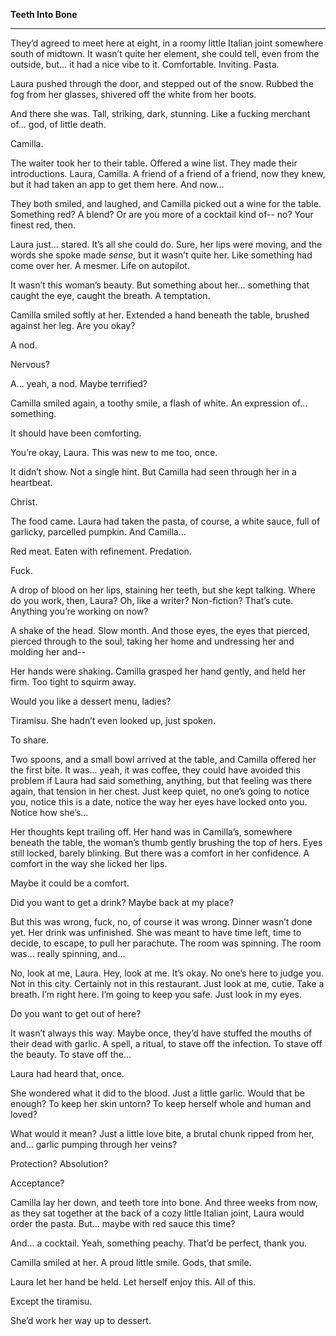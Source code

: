 **Teeth Into Bone**

---

They’d agreed to meet here at eight, in a roomy little Italian joint somewhere south of midtown. It wasn’t quite her element, she could tell, even from the outside, but... it had a nice vibe to it. Comfortable. Inviting. Pasta.

Laura pushed through the door, and stepped out of the snow. Rubbed the fog from her glasses, shivered off the white from her boots. 

And there she was. Tall, striking, dark, stunning. Like a fucking merchant of... god, of little death.

Camilla. 

The waiter took her to their table. Offered a wine list. They made their introductions. Laura, Camilla. A friend of a friend of a friend, now they knew, but it had taken an app to get them here. And now...

They both smiled, and laughed, and Camilla picked out a wine for the table. Something red? A blend? Or are you more of a cocktail kind of-- no? Your finest red, then.

Laura just... stared. It’s all she could do. Sure, her lips were moving, and the words she spoke made *sense*, but it wasn’t quite her. Like something had come over her. A mesmer. Life on autopilot.

It wasn’t this woman’s beauty. But something about her... something that caught the eye, caught the breath. A temptation.

Camilla smiled softly at her. Extended a hand beneath the table, brushed against her leg. Are you okay? 

A nod.

Nervous?

A... yeah, a nod. Maybe terrified?

Camilla smiled again, a toothy smile, a flash of white. An expression of... something.

It should have been comforting.

You’re okay, Laura. This was new to me too, once.

It didn’t show. Not a single hint. But Camilla had seen through her in a heartbeat.

Christ.

The food came. Laura had taken the pasta, of course, a white sauce, full of garlicky, parcelled pumpkin. And Camilla...

Red meat. Eaten with refinement. Predation.

Fuck. 

A drop of blood on her lips, staining her teeth, but she kept talking. Where do you work, then, Laura? Oh, like a writer? Non-fiction? That’s cute. Anything you’re working on now?

A shake of the head. Slow month. And those eyes, the eyes that pierced, pierced through to the soul, taking her home and undressing her and molding her and--

Her hands were shaking. Camilla grasped her hand gently, and held her firm. Too tight to squirm away.

Would you like a dessert menu, ladies?

Tiramisu. She hadn’t even looked up, just spoken. 

To share.

Two spoons, and a small bowl arrived at the table, and Camilla offered her the first bite. It was... yeah, it was coffee, they could have avoided this problem if Laura had said something, anything, but that feeling was there again, that tension in her chest. Just keep quiet, no one’s going to notice you, notice this is a date, notice the way her eyes have locked onto you. Notice how she’s... 

Her thoughts kept trailing off. Her hand was in Camilla’s, somewhere beneath the table, the woman’s thumb gently brushing the top of hers. Eyes still locked, barely blinking. But there was a comfort in her confidence. A comfort in the way she licked her lips.

Maybe it could be a comfort. 

Did you want to get a drink? Maybe back at my place?

But this was wrong, fuck, no, of course it was wrong. Dinner wasn’t done yet. Her drink was unfinished. She was meant to have time left, time to decide, to escape, to pull her parachute. The room was spinning. The room was... really spinning, and...

No, look at me, Laura. Hey, look at me. It’s okay. No one’s here to judge you. Not in this city. Certainly not in this restaurant. Just look at me, cutie. Take a breath. I’m right here. I’m going to keep you safe. Just look in my eyes. 

Do you want to get out of here?

It wasn’t always this way. Maybe once, they’d have stuffed the mouths of their dead with garlic. A spell, a ritual, to stave off the infection. To stave off the beauty. To stave off the...

Laura had heard that, once.

She wondered what it did to the blood. Just a little garlic. Would that be enough? To keep her skin untorn? To keep herself whole and human and loved?

What would it mean? Just a little love bite, a brutal chunk ripped from her, and... garlic pumping through her veins? 

Protection? Absolution?

Acceptance?

Camilla lay her down, and teeth tore into bone. And three weeks from now, as they sat together at the back of a cozy little Italian joint, Laura would order the pasta. But... maybe with red sauce this time?

And... a cocktail. Yeah, something peachy. That’d be perfect, thank you.

Camilla smiled at her. A proud little smile. Gods, that smile.

Laura let her hand be held. Let herself enjoy this. All of this.

Except the tiramisu. 

She’d work her way up to dessert.

